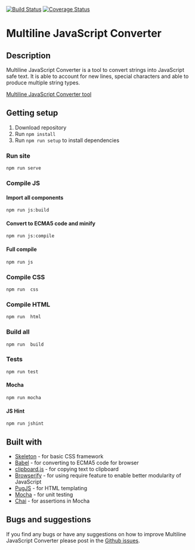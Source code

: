 [![Build Status](https://travis-ci.org/bbody/MultilineJavaScriptConverter.svg?branch=master)](https://travis-ci.org/bbody/MultilineJavaScriptConverterMultilineJavaScriptConverter)
[![Coverage Status](https://coveralls.io/repos/github/bbody/MultilineJavaScriptConverter/badge.svg?branch=master)](https://coveralls.io/github/bbody/MultilineJavaScriptConverter?branch=master)

# Multiline JavaScript Converter
## Description
Multiline JavaScript Converter is a tool to convert strings into JavaScript safe text. It is able to account for new lines, special characters and able to produce multiple string types.

[Multiline JavaScript Converter tool](http://jsstringconverter.bbody.io/)

## Getting setup
1. Download repository
2. Run `npm install`
3. Run `npm run setup` to install dependencies

### Run site
`npm run serve`

### Compile JS
#### Import all components
`npm run js:build`

#### Convert to ECMA5 code and minify
`npm run js:compile`

#### Full compile
`npm run js`

### Compile CSS
`npm run  css`

### Compile HTML
`npm run  html`

### Build all
`npm run  build`

### Tests
`npm run test`

#### Mocha
`npm run mocha`

#### JS Hint
`npm run jshint`

## Built with
- [Skeleton](http://getskeleton.com/) - for basic CSS framework
- [Babel](https://babeljs.io/) - for converting to ECMA5 code for browser
- [clipboard.js](https://clipboardjs.com/) - for copying text to clipboard
- [Browserify](http://browserify.org/) - for using require feature to enable better modularity of JavaScript
- [PugJS](https://pugjs.org) - for HTML templating
- [Mocha](https://mochajs.org/) - for unit testing
- [Chai](http://www.chaijs.com/) - for assertions in Mocha

## Bugs and suggestions
If you find any bugs or have any suggestions on how to improve Multiline JavaScript Converter please post in the [Github issues](https://github.com/bbody/MultilineJavaScriptConverter/issues).
